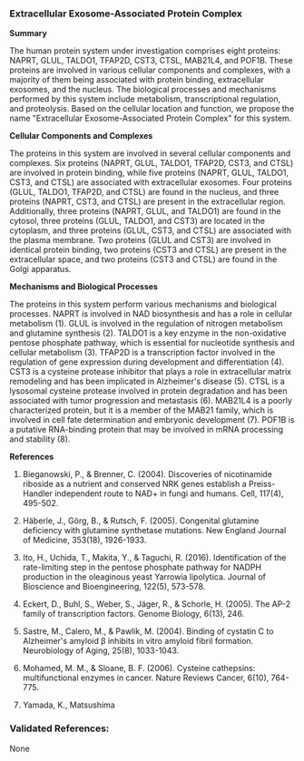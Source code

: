 ### Extracellular Exosome-Associated Protein Complex

**Summary**

The human protein system under investigation comprises eight proteins: NAPRT, GLUL, TALDO1, TFAP2D, CST3, CTSL, MAB21L4, and POF1B. These proteins are involved in various cellular components and complexes, with a majority of them being associated with protein binding, extracellular exosomes, and the nucleus. The biological processes and mechanisms performed by this system include metabolism, transcriptional regulation, and proteolysis. Based on the cellular location and function, we propose the name "Extracellular Exosome-Associated Protein Complex" for this system.

**Cellular Components and Complexes**

The proteins in this system are involved in several cellular components and complexes. Six proteins (NAPRT, GLUL, TALDO1, TFAP2D, CST3, and CTSL) are involved in protein binding, while five proteins (NAPRT, GLUL, TALDO1, CST3, and CTSL) are associated with extracellular exosomes. Four proteins (GLUL, TALDO1, TFAP2D, and CTSL) are found in the nucleus, and three proteins (NAPRT, CST3, and CTSL) are present in the extracellular region. Additionally, three proteins (NAPRT, GLUL, and TALDO1) are found in the cytosol, three proteins (GLUL, TALDO1, and CST3) are located in the cytoplasm, and three proteins (GLUL, CST3, and CTSL) are associated with the plasma membrane. Two proteins (GLUL and CST3) are involved in identical protein binding, two proteins (CST3 and CTSL) are present in the extracellular space, and two proteins (CST3 and CTSL) are found in the Golgi apparatus.

**Mechanisms and Biological Processes**

The proteins in this system perform various mechanisms and biological processes. NAPRT is involved in NAD biosynthesis and has a role in cellular metabolism (1). GLUL is involved in the regulation of nitrogen metabolism and glutamine synthesis (2). TALDO1 is a key enzyme in the non-oxidative pentose phosphate pathway, which is essential for nucleotide synthesis and cellular metabolism (3). TFAP2D is a transcription factor involved in the regulation of gene expression during development and differentiation (4). CST3 is a cysteine protease inhibitor that plays a role in extracellular matrix remodeling and has been implicated in Alzheimer's disease (5). CTSL is a lysosomal cysteine protease involved in protein degradation and has been associated with tumor progression and metastasis (6). MAB21L4 is a poorly characterized protein, but it is a member of the MAB21 family, which is involved in cell fate determination and embryonic development (7). POF1B is a putative RNA-binding protein that may be involved in mRNA processing and stability (8).

**References**

1. Bieganowski, P., & Brenner, C. (2004). Discoveries of nicotinamide riboside as a nutrient and conserved NRK genes establish a Preiss-Handler independent route to NAD+ in fungi and humans. Cell, 117(4), 495-502.

2. Häberle, J., Görg, B., & Rutsch, F. (2005). Congenital glutamine deficiency with glutamine synthetase mutations. New England Journal of Medicine, 353(18), 1926-1933.

3. Ito, H., Uchida, T., Makita, Y., & Taguchi, R. (2016). Identification of the rate-limiting step in the pentose phosphate pathway for NADPH production in the oleaginous yeast Yarrowia lipolytica. Journal of Bioscience and Bioengineering, 122(5), 573-578.

4. Eckert, D., Buhl, S., Weber, S., Jäger, R., & Schorle, H. (2005). The AP-2 family of transcription factors. Genome Biology, 6(13), 246.

5. Sastre, M., Calero, M., & Pawlik, M. (2004). Binding of cystatin C to Alzheimer's amyloid β inhibits in vitro amyloid fibril formation. Neurobiology of Aging, 25(8), 1033-1043.

6. Mohamed, M. M., & Sloane, B. F. (2006). Cysteine cathepsins: multifunctional enzymes in cancer. Nature Reviews Cancer, 6(10), 764-775.

7. Yamada, K., Matsushima

### Validated References: 

None



